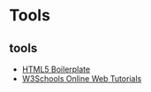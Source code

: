 # Tools

## tools

* [HTML5 Boilerplate](http://html5boilerplate.com/)
* [W3Schools Online Web Tutorials](http://www.w3schools.com/)


